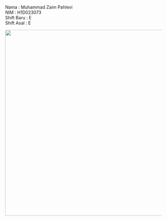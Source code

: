 Nama         : Muhammad Zaim Pahlevi<br>
NIM          : H1D023073<br>
Shift Baru   : E<br>
Shift Asal   : E<br>

<img src= "rec/recording.gif" height=600>
